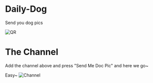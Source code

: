 # Daily-Dog
Send you dog pics

![QR](https://i.imgur.com/lj6LSLg.png)

# The Channel
Add the channel above and press "Send Me Doc Pic" and here we go~

Easy~
![Channel](https://i.imgur.com/P2PH6LB.jpg)
